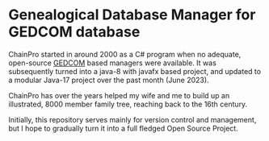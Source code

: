 # Genealogical Database Manager for GEDCOM database

ChainPro started in around 2000 as a C# program when no adequate, open-source [GEDCOM](https://www.gedcom.org/) based managers were available. It was subsequently turned into a java-8 with javafx based project, and updated to a modular Java-17 project over the past month (June 2023).

ChainPro has over the years helped my wife and me to build up an illustrated, 8000 member family tree, reaching back to the 16th century.

Initially, this repository serves mainly for version control and management, but I hope to gradually turn it into a full fledged Open Source Project.
